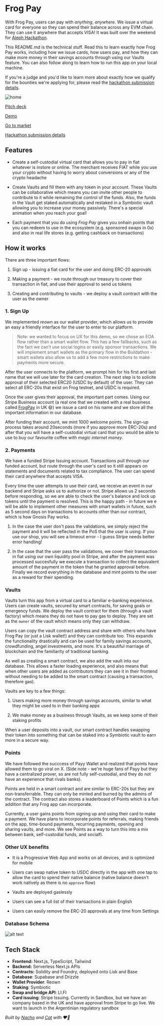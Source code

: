 # Frog Pay

With Frog Pay, users can pay with _anything_, _anywhere._ We issue a virtual card for everyone so they can spend their balance across any EVM chain. They can use it anywhere that accepts VISA! It was built over the weekend for [Aleph Hackathon](https://dorahacks.io/hackathon/aleph-hackathon/detail).

This README.md is the technical stuff. Read this to learn exactly how Frog Pay works, including how we issue cards, how users pay, and how they can make more money in their savings accounts through using our Vaults feature. You can also follow along to learn how to run this app on your local machine.

If you're a judge and you'd like to learn more about exactly how we qualify for the bounties we're applying for, please read the [hackathon submission details](./HACKATHON_SUBMISSION_DETAILS.md).

![home](public/homescreen.png)

[Pitch deck](https://www.canva.com/design/DAGxmEsjdnU/pZv82JADsAC_aJHZHu0Hdw/view?utm_content=DAGxmEsjdnU&utm_campaign=designshare&utm_medium=link2&utm_source=uniquelinks&utlId=h3abbfeb095)

[Demo]()

[Go to market](./GO_TO_MARKET.md)

[Hackathon submission details](./HACKATHON_SUBMISSION_DETAILS.md)

## Features

- Create a self-custodial virtual card that allows you to pay in fiat whatever is instore or online. The merchant receives FIAT while you use your crypto without having to worry about conversions or any of the crypto headache

- Create Vaults and fill them with any token in your account. These Vaults can be collaborative which means you can invite other people to contribute to it while remaining the control of the funds. Also, the funds in the Vault get staked automatically and restaked in a Symbiotic vault allowing you to increase your money passively. There's a special animation when you reach your goal!

- Each payment that you do using _Frog Pay_ gives you onhain points that you can redeem to use in the ecosystem (e.g. sponsored swaps in 0x) and also in real life stores (e.g. getting cashback on transactions)

## How it works

There are three important flows:

1. Sign up - issuing a fiat card for the user and doing ERC-20 approvals

2. Making a payment - we route through our treasury to cover their transaction in fiat, and use their approval to send us tokens

3. Creating and contributing to vaults - we deploy a vault contract with the user as the owner

### 1. Sign Up

We implemented _reown_ as our wallet provider, which allows us to provide an easy a friendly interface for the user to enter to our platform.

> Note: we wanted to focus on UX for this demo, so we chose an EOA flow rather than a smart wallet flow. This has a few fallbacks, such as the fact we can't use social logins or easily sponsor transactions. We will implement smart wallets as the primary flow in the Buildathon - smart wallets also allow us to add a few more restrictions to make payments more secure.

After the user connects to the platform, we prompt him for his first and last name that we will use later for the card creation. The next step is to solicite approval of their selected ERC20 (USDC by default) of the user. They can select all ERC-20s that exist on Frog testnet, and USDC is required.

Once the user gives their approval, the important part comes. Using our Stripe Business account (a real one that we created with a real business called [FrogPay](https://find-and-update.company-information.service.gov.uk/company/NI732549) in UK 😄) we issue a card on his name and we store all the important information in our database.

After funding their account, we mint 1000 welcome points. The sign-up process takes around 20seconds (more if you approve more ERC-20s) and after that you will have a self-custodial virtual card that you would be able to use to buy our favourite coffee with _magic internet money_.

### 2. Payments

We have a funded Stripe Issuing account. Transactions pull through our funded account, but route through the user's card so it still appears on statements and documents related to tax compliance. The user can spend their card anywhere that accepts VISA.

Every time the user attempts to use their card, we receive an event in our backend and Stripe asks us to authorize or not. Stripe allows us 2 seconds before responding, so we are able to check the user's balance and lock up tokens until the payment is resolved. This is the happy path - in future we e will be able to implement other measures with smart wallets in future, such as 5 second days on transactions to accounts other than our contract, which is how Gnosis Pay works.

1. In the case the user don't pass the validations, we simply reject the payment and it will be reflected in the PoS that the user is using. If you use our shop, you will see a timeout error - I guess Stripe needs better error handling!

2. In the case that the user pass the validations, we cover their transaction in fiat using our own liquidity pool in Stripe, and after the payment was processed succesfully we execute a transaction to collect the equivalent amount of the payment in the token that he granted approval before. Finally we record everything in the database and mint points to the user as a reward for their spending.

### Vaults

Vaults turn this app from a virtual card to a familiar e-banking experience. Users can create vaults, secured by smart contracts, for saving goals or emergency funds. We deploy the vault contract for them (through a vault factory) which means they do not have to pay gas to deploy. They are set as the `owner` of the vault which means only they can withdraw.

Users can copy the vault contract address and share with others who have Frog Pay (or just a Lisk wallet!) and they can contribute too. This expands the functionality drastically and can be used for family savings accounts, crowdfunding, angel investments, and more. It's a beautiful marriage of blockchain and the familiarity of traditional banking.

As well as creating a smart contract, we also add the vault into our database. This allows a faster loading experience, and also means that when other users are added as contributors they can see it in their frontend without needing to be added to the smart contract (causing a transaction, therefore gas).

Vaults are key to a few things:

1. Users making more money through savings accounts, similar to what they might be used to in their banking apps

2. We make money as a business through Vaults, as we keep some of their staking profits

When a user deposits into a vault, our smart contract handles swapping their token into something that can be staked into a Symbiotic vault to earn more in a secure way.

### Points

We have followed the succcess of Payy Wallet and realized that points have allowed them to go viral on X. (Side note - we're huge fans of Payy but they have a centralized prover, so are not fully self-custodial, and they do not have an experience that rivals banks).

Points are held in a smart contract and are similar to ERC-20s but they are non-transferrable. They can only be minted and burned by the admins of the contract. The contract also stores a leaderboard of Points which is a fun addition that any Frog app can incorporate.

Currently, a user gains points from signing up and using their card to make a payment. We have plans to incorporate points for referrals, making friends on the app, time-bound payments, recurring payments, opening and sharing vaults, and more. We see Points as a way to turn this into a mix between bank, self-custodial funds, and socialfi.

### Other UX benefits

- It is a Progressive Web App and works on all devices, and is optimized for mobile

- Users can swap native token to USDC directly in the app with one tap to allow the card to spend their native balance (native balance doesn't work natively as there is no `approve` flow)

- Vaults are deployed gaslessly

- Users can see a full list of their transactions in plain English

- Users can easily remove the ERC-20 approvals at any time from Settings

### Database Schema

![alt text](database-schema.png)

## Tech Stack

- **Frontend:** Next.js, TypeScript, Tailwind
- **Backend:** Serverless Next.js APIs
- **Contracts:** Solidity and Foundry, deployed onto Lisk and Base
- **Database**: Supabase and Drizzle
- **Wallet Provider**: Reown
- **Staking**: Symbiotic
- **Swap and bridge API**: LI.FI
- **Card issuing**: Stripe Issuing. Currently in Sandbox, but we have an company based in the UK and have approval from Stripe to go live. We want to launch in the Argentinian regulatory sandbox

_Built by [Nacho](https://x.com/ziginiz) and [Cat](https://x.com/catmcgeecode) with ❤️‍🔥_
